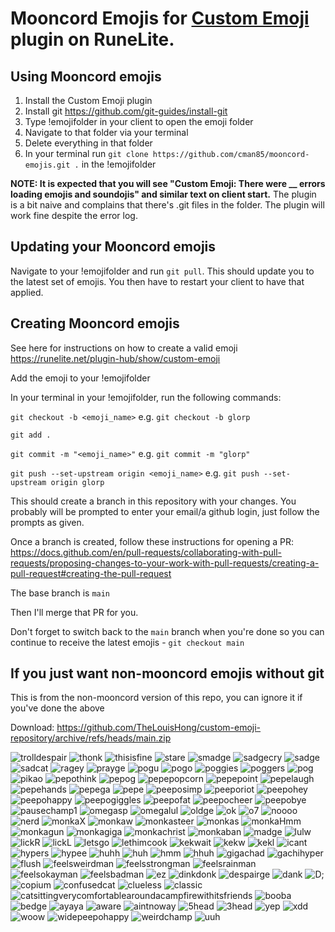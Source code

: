 # Mooncord Emojis for [Custom Emoji](https://github.com/TheLouisHong/runelite-custom-emoji) plugin on RuneLite.

## Using Mooncord emojis
1. Install the Custom Emoji plugin
2. Install git https://github.com/git-guides/install-git
3. Type !emojifolder in your client to open the emoji folder
4. Navigate to that folder via your terminal
5. Delete everything in that folder
6. In your terminal run `git clone https://github.com/cman85/mooncord-emojis.git .` in the !emojifolder

**NOTE: It is expected that you will see "Custom Emoji: There were __ errors loading emojis and soundojis" and similar text on client start.**
The plugin is a bit naive and complains that there's .git files in the folder. The plugin will work fine despite the error log.

## Updating your Mooncord emojis
Navigate to your !emojifolder and run `git pull`. This should update you to the latest set of emojis. You then have to restart your client to have that applied.

## Creating Mooncord emojis
See here for instructions on how to create a valid emoji https://runelite.net/plugin-hub/show/custom-emoji

Add the emoji to your !emojifolder

In your terminal in your !emojifolder, run the following commands:

`git checkout -b <emoji_name>` e.g. `git checkout -b glorp`

`git add .`

`git commit -m "<emoji_name>"` e.g. `git commit -m "glorp"`

`git push --set-upstream origin <emoji_name>` e.g. `git push --set-upstream origin glorp`

This should create a branch in this repository with your changes. You probably will be prompted to enter your email/a github login, just follow the prompts as given.

Once a branch is created, follow these instructions for opening a PR: https://docs.github.com/en/pull-requests/collaborating-with-pull-requests/proposing-changes-to-your-work-with-pull-requests/creating-a-pull-request#creating-the-pull-request 

The base branch is `main`

Then I'll merge that PR for you.

Don't forget to switch back to the `main` branch when you're done so you can continue to receive the latest emojis - `git checkout main`

## If you just want non-mooncord emojis without git
This is from the non-mooncord version of this repo, you can ignore it if you've done the above

Download: https://github.com/TheLouisHong/custom-emoji-repository/archive/refs/heads/main.zip

![trolldespair](https://github.com/user-attachments/assets/d093c027-23a8-4339-a4c2-824951d35fc1)
![thonk](https://github.com/user-attachments/assets/fa282d9d-5cc5-4558-a272-bb07fa750b08)
![thisisfine](https://github.com/user-attachments/assets/3cb996e6-a413-42fd-9dbc-f26788fdb10e)
![stare](https://github.com/user-attachments/assets/19b01d8b-ca7d-488b-9269-24e4a97fffe0)
![smadge](https://github.com/user-attachments/assets/88b40e58-0529-4f37-ae77-a3fb3f66136f)
![sadgecry](https://github.com/user-attachments/assets/2db28133-986a-4102-89b2-343f03f8675e)
![sadge](https://github.com/user-attachments/assets/2f20d9a1-0d11-4c82-b23f-d9fbf6419e9d)
![sadcat](https://github.com/user-attachments/assets/8f15fe46-2a45-44d8-a7c0-31dd5f7ab707)
![ragey](https://github.com/user-attachments/assets/58671112-a10f-4578-8b67-2d7c367b04e7)
![prayge](https://github.com/user-attachments/assets/f8175be8-92e3-427a-89ca-0acad79531f4)
![pogu](https://github.com/user-attachments/assets/3af8f340-d258-42ff-92db-e286e5ff03d7)
![pogo](https://github.com/user-attachments/assets/f2c66da3-ce09-4fb6-a706-5a0d730bc395)
![poggies](https://github.com/user-attachments/assets/ac676d47-7558-4a26-8bea-284d4720b699)
![poggers](https://github.com/user-attachments/assets/019e3c61-e452-4c09-9d6d-e000fd126101)
![pog](https://github.com/user-attachments/assets/c4420f9e-94f2-44d8-b385-b676ba92a422)
![pikao](https://github.com/user-attachments/assets/ecf511a2-d1a6-4672-b38e-ef4f09be140d)
![pepothink](https://github.com/user-attachments/assets/f5e54822-263f-4e87-bca0-0f3c35cbac73)
![pepog](https://github.com/user-attachments/assets/4562fd6f-2cca-42ee-8131-1ee7cf14118b)
![pepepopcorn](https://github.com/user-attachments/assets/74d8bc5d-7834-4015-a255-c24921e7c57b)
![pepepoint](https://github.com/user-attachments/assets/f24b4b29-5b7c-4dae-825c-e6788268ed10)
![pepelaugh](https://github.com/user-attachments/assets/42ebe7ee-c50b-4a89-af23-359a33c8360e)
![pepehands](https://github.com/user-attachments/assets/c2d47985-be69-499a-9173-72659fbcf68f)
![pepega](https://github.com/user-attachments/assets/43d0f727-a851-48e7-884e-52aed740d95d)
![pepe](https://github.com/user-attachments/assets/ca92ea38-730c-46d8-986c-1987c66b5417)
![peeposimp](https://github.com/user-attachments/assets/b7a547ac-38c3-4c51-8e65-de9143097572)
![peeporiot](https://github.com/user-attachments/assets/2ce81bea-0747-4ab3-b6c1-91b3c11f6cf1)
![peepohey](https://github.com/user-attachments/assets/45746baf-45f5-4c3d-a0bd-6a497baae521)
![peepohappy](https://github.com/user-attachments/assets/0cec2779-9ee9-4dc8-a18e-9c9048f791c4)
![peepogiggles](https://github.com/user-attachments/assets/6f77071d-bcdb-44ea-abfb-76d11d8fb3fd)
![peepofat](https://github.com/user-attachments/assets/761d1e33-fc97-4398-8c77-992e3a58aaec)
![peepocheer](https://github.com/user-attachments/assets/064a505e-e57d-49e8-9a46-fd49c6fd2929)
![peepobye](https://github.com/user-attachments/assets/ec17e619-b9b0-4140-be1d-606af5f83479)
![pausechamp1](https://github.com/user-attachments/assets/077475cc-4bf8-4b75-8e31-76ac50b001d0)
![omegasp](https://github.com/user-attachments/assets/09065177-fefc-44fa-89cf-ead95ebe4cb4)
![omegalul](https://github.com/user-attachments/assets/064c6961-ce64-4690-b095-59018abec5a3)
![oldge](https://github.com/user-attachments/assets/fd35ccc8-9691-42bb-9829-0cfae5075db3)
![ok](https://github.com/user-attachments/assets/836dfc7a-94df-42b6-90fe-c52f75741919)
![o7](https://github.com/user-attachments/assets/8280cf37-d199-4e1b-90b8-fd876b61c086)
![noooo](https://github.com/user-attachments/assets/f61f4872-323e-43a1-a108-72e2fa11109b)
![nerd](https://github.com/user-attachments/assets/21149a2c-ddec-468c-bddf-98c175b67723)
![monkaX](https://github.com/user-attachments/assets/ca6dc98b-88a6-429c-823e-a93afb2a7b1c)
![monkaw](https://github.com/user-attachments/assets/dc03a5fa-a9c6-4719-a2b5-e8aa626dab48)
![monkasteer](https://github.com/user-attachments/assets/b6c8967a-33be-47a1-915a-a6a3fe141a19)
![monkas](https://github.com/user-attachments/assets/3ba7564a-bfc5-4a8d-98a4-887bc86a2b80)
![monkaHmm](https://github.com/user-attachments/assets/5adf4cea-e6d5-4145-a5fd-eeea2c0aae38)
![monkagun](https://github.com/user-attachments/assets/d7e7aa13-2874-449f-89c8-bab4bedd608d)
![monkagiga](https://github.com/user-attachments/assets/b0d76f72-8afb-4928-a809-af2109db0519)
![monkachrist](https://github.com/user-attachments/assets/2d07ad21-0384-4457-b44e-a5f58e289615)
![monkaban](https://github.com/user-attachments/assets/e16e6f96-a61e-438d-9e56-512ec5855419)
![madge](https://github.com/user-attachments/assets/1751aad9-6d53-4a9a-9bdf-bd9f2f0a87ab)
![lulw](https://github.com/user-attachments/assets/41db51d2-321c-46c9-8f06-e4481fc755f2)
![lickR](https://github.com/user-attachments/assets/ce22cd9f-3219-41b0-ae50-d75ed5ad94b9)
![lickL](https://github.com/user-attachments/assets/cdebc257-db39-43fa-a991-2403e667759a)
![letsgo](https://github.com/user-attachments/assets/24fc031c-2754-458b-831a-212918bef083)
![lethimcook](https://github.com/user-attachments/assets/b26f1f7c-5020-4d1e-8855-5d67d32363fd)
![kekwait](https://github.com/user-attachments/assets/cf334d38-60cc-416b-be0c-2fb62afe822a)
![kekw](https://github.com/user-attachments/assets/b3e3b788-afb4-4857-a959-849e40fce836)
![kekl](https://github.com/user-attachments/assets/cdb46eb4-61d4-4d30-8050-7a2e2b1f92b5)
![icant](https://github.com/user-attachments/assets/59aec6af-8f3d-42cc-adb8-3f56deef44b0)
![hypers](https://github.com/user-attachments/assets/5f04c8f7-a117-4cf2-9385-15ab0b826da2)
![hypee](https://github.com/user-attachments/assets/f5ec32de-c0a9-44b2-8b67-4853b448ea39)
![huhh](https://github.com/user-attachments/assets/f8679d50-b5db-430b-a3db-018698c94ceb)
![huh](https://github.com/user-attachments/assets/b2f9ddc5-efd7-4dd1-bb9d-08a9ae9c6640)
![hmm](https://github.com/user-attachments/assets/e7fa1317-1056-46f4-b539-b276dd36ec9e)
![hhuh](https://github.com/user-attachments/assets/4d5a4565-b8bc-4fc2-9a36-4a34f486cb93)
![gigachad](https://github.com/user-attachments/assets/3af7ef80-5fac-42a5-946e-228fe38aa383)
![gachihyper](https://github.com/user-attachments/assets/f2ff0305-cfbc-4613-bde8-dd40cc18763f)
![flush](https://github.com/user-attachments/assets/d4e3d061-9d25-4b0f-b583-f7cfca93330f)
![feelsweirdman](https://github.com/user-attachments/assets/4d92a5e6-1499-40c6-8d3b-9713c62dda54)
![feelsstrongman](https://github.com/user-attachments/assets/976c73d7-6589-47e2-9816-ed1ea290f1de)
![feelsrainman](https://github.com/user-attachments/assets/68cb1bbc-5971-4bef-b346-585bf3d95058)
![feelsokayman](https://github.com/user-attachments/assets/9974da4d-cbb8-4b2e-a10a-99ee3d221c23)
![feelsbadman](https://github.com/user-attachments/assets/314e049d-a2e5-4725-93db-46303327c08c)
![ez](https://github.com/user-attachments/assets/7771c16f-2ca9-4f06-b46c-d3200d6a5361)
![dinkdonk](https://github.com/user-attachments/assets/d064ebe0-fa53-44b1-804e-8e6d42f4df22)
![despairge](https://github.com/user-attachments/assets/6697d660-dd70-4706-970c-d951e6d22ba9)
![dank](https://github.com/user-attachments/assets/ded6a77e-5b04-4428-bc77-6c102ec45d2e)
![D;](https://github.com/user-attachments/assets/de010816-a60d-4206-b8d5-cad47d8734eb)
![copium](https://github.com/user-attachments/assets/5c9438d5-d291-426d-9004-6ad0e7704c3e)
![confusedcat](https://github.com/user-attachments/assets/9f8cd662-420e-4a4a-ba47-6d6866ee439a)
![clueless](https://github.com/user-attachments/assets/6e90fec4-a3fe-41ab-a513-79b438e691e0)
![classic](https://github.com/user-attachments/assets/0190c754-bf6a-411a-829c-920d216ab394)
![catsittingverycomfortablearoundacampfirewithitsfriends](https://github.com/user-attachments/assets/f0bd590a-2907-4947-957a-4c1be67f784b)
![booba](https://github.com/user-attachments/assets/3b75f544-ea77-4d73-9bab-a53c628e98a9)
![bedge](https://github.com/user-attachments/assets/aa585b27-7237-40d8-96e9-fc03a56dcecd)
![ayaya](https://github.com/user-attachments/assets/d43cea0c-c3c4-4a26-9738-7ea5eb13742a)
![aware](https://github.com/user-attachments/assets/f9664382-2416-4a0a-aa4a-71db190d3d13)
![aintnoway](https://github.com/user-attachments/assets/8fbcb9c0-3fbb-4156-a23b-5d719f78dff3)
![5head](https://github.com/user-attachments/assets/f894006d-ef88-46a3-9d2e-70afdb57466a)
![3head](https://github.com/user-attachments/assets/a8300ebf-7dea-46c0-b0c4-8290b229b666)
![yep](https://github.com/user-attachments/assets/f00733f8-c583-4378-95fb-12a1cd3d0eda)
![xdd](https://github.com/user-attachments/assets/4badc8e4-04a1-4671-b719-8efb7c9a40d9)
![woow](https://github.com/user-attachments/assets/7ebfb270-b10d-46f5-b5ae-d9dbe66dd44d)
![widepeepohappy](https://github.com/user-attachments/assets/b1abb945-a7b2-4090-b5ec-1ec3407cf12d)
![weirdchamp](https://github.com/user-attachments/assets/a7c7cbe1-8750-496e-bb23-605c3aa4c805)
![uuh](https://github.com/user-attachments/assets/e6685165-b309-45eb-b9ba-d9595adf4ffe)
